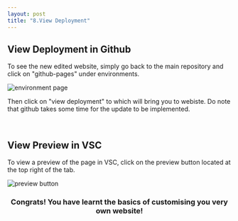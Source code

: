 ```yaml
---
layout: post
title: "8.View Deployment"
---
```

<style>
h3 {text-align: center;}
</style>
<h2>View Deployment in Github</h2>
<p>To see the new edited website, simply go back to the main repository and click on "github-pages" under environments.</p>
<img src= "https://dfslimjr.github.io/images/environment.png" alt="environment page">
<p>Then click on "view deployment" to which will bring you to webiste. Do note that github takes some time for the update to be implemented.</p>
<br />
<h2>View Preview in VSC</h2>
<p>To view a preview of the page in VSC, click on the preview button located at the top right of the  tab.</p>
<img src= "https://dfslimjr.github.io/images/preview.png" alt="preview button">
<br />
<h3>Congrats! You have learnt the basics of customising you very own website!</h3>
